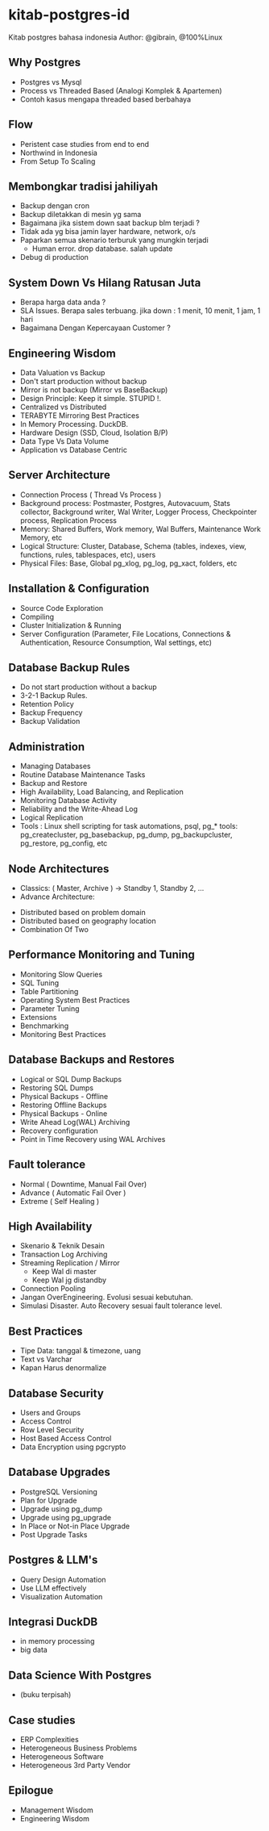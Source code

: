 
# kitab-postgres-id
Kitab postgres bahasa indonesia
Author: @gibrain, @100%Linux

## Why Postgres
* Postgres vs Mysql
* Process vs Threaded Based (Analogi Komplek & Apartemen)
* Contoh kasus mengapa threaded based berbahaya

## Flow
* Peristent case studies from end to end
* Northwind in Indonesia
* From Setup To Scaling 

## Membongkar tradisi jahiliyah
* Backup dengan cron
* Backup diletakkan di mesin yg sama
* Bagaimana jika sistem down saat backup blm terjadi ?
* Tidak ada yg bisa jamin layer hardware, network, o/s
* Paparkan semua skenario terburuk yang mungkin terjadi
  * Human error. drop database. salah update
* Debug di production 

## System Down Vs Hilang Ratusan Juta
* Berapa harga data anda ?
* SLA Issues. Berapa sales terbuang. jika down : 1 menit, 10 menit, 1 jam, 1 hari
* Bagaimana Dengan Kepercayaan Customer ? 

## Engineering Wisdom
* Data Valuation vs Backup 
* Don't start production without backup
* Mirror is not backup (Mirror vs BaseBackup)
* Design Principle: Keep it simple. STUPID !.
* Centralized vs Distributed
* TERABYTE Mirroring Best Practices
* In Memory Processing. DuckDB. 
* Hardware Design (SSD, Cloud, Isolation B/P)
* Data Type Vs Data Volume
* Application vs Database Centric

## Server Architecture 
* Connection Process ( Thread Vs Process )
* Background process: Postmaster, Postgres, Autovacuum, Stats collector, Background writer, Wal Writer,  Logger Process, Checkpointer process, Replication Process
* Memory: Shared Buffers, Work memory, Wal Buffers, Maintenance Work Memory, etc
* Logical Structure: Cluster, Database, Schema (tables, indexes, view, functions, rules, tablespaces, etc), users
* Physical Files: Base, Global pg_xlog, pg_log, pg_xact, folders, etc

## Installation & Configuration
* Source Code Exploration 
* Compiling
* Cluster Initialization & Running
* Server Configuration (Parameter, File Locations, Connections & Authentication, Resource Consumption, Wal settings, etc) 

## Database Backup Rules
* Do not start production without a backup
* 3-2-1 Backup Rules.
* Retention Policy
* Backup Frequency
* Backup Validation

## Administration 
* Managing Databases
* Routine Database Maintenance Tasks
* Backup and Restore
* High Availability, Load Balancing, and Replication
* Monitoring Database Activity
* Reliability and the Write-Ahead Log
* Logical Replication
* Tools : Linux shell scripting for task automations, psql, pg_* tools: pg_createcluster, pg_basebackup, pg_dump, pg_backupcluster, pg_restore, pg_config, etc


## Node Architectures
* Classics: ( Master, Archive ) -> Standby 1, Standby 2, …
* Advance Architecture: 
- Distributed based on problem domain
- Distributed based on geography location
- Combination Of Two

## Performance Monitoring and Tuning
* Monitoring Slow Queries
* SQL Tuning
* Table Partitioning
* Operating System Best Practices
* Parameter Tuning
* Extensions
* Benchmarking
* Monitoring Best Practices 

## Database Backups and Restores
* Logical or SQL Dump Backups
* Restoring SQL Dumps
* Physical Backups - Offline
* Restoring Offline Backups
* Physical Backups - Online
* Write Ahead Log(WAL) Archiving
* Recovery configuration
* Point in Time Recovery using WAL Archives

## Fault tolerance
* Normal ( Downtime, Manual Fail Over)
* Advance ( Automatic Fail Over )
* Extreme ( Self Healing )
 
## High Availability
* Skenario & Teknik Desain
* Transaction Log Archiving 
* Streaming Replication / Mirror
  * Keep Wal di master
  * Keep Wal jg distandby
* Connection Pooling 
* Jangan OverEngineering. Evolusi sesuai kebutuhan.
* Simulasi Disaster. Auto Recovery sesuai fault tolerance level.

## Best Practices
* Tipe Data: tanggal & timezone, uang
* Text vs Varchar 
* Kapan Harus denormalize

## Database Security
* Users and Groups
* Access Control
* Row Level Security 
* Host Based Access Control
* Data Encryption using pgcrypto
 
## Database Upgrades
* PostgreSQL Versioning
* Plan for Upgrade
* Upgrade using pg_dump
* Upgrade using pg_upgrade
* In Place or Not-in Place Upgrade
* Post Upgrade Tasks

## Postgres & LLM's
* Query Design Automation
* Use LLM effectively
* Visualization Automation

## Integrasi DuckDB
* in memory processing
* big data
 
## Data Science With Postgres
* (buku terpisah)
  
## Case studies 
* ERP Complexities
* Heterogeneous Business Problems
* Heterogeneous Software
* Heterogeneous 3rd Party Vendor 



## Epilogue
* Management Wisdom
* Engineering Wisdom 

